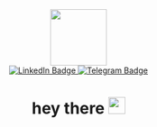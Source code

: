 <div id="header" align="center">
  <img src="https://media.giphy.com/media/M9gbBd9nbDrOTu1Mqx/giphy.gif" width="100"/>
  <div id="badges">
  <a href="https://www.linkedin.com/in/ruslan-klymenko-aa2462251/">
    <img src="https://img.shields.io/badge/LinkedIn-blue?style=for-the-badge&logo=linkedin&logoColor=white" alt="LinkedIn Badge"/>
  </a>
  <a href="https://t.me/Ruslan_532">
    <img src="https://img.shields.io/badge/Telegram-blue?style=for-the-badge&logo=telegram&logoColor=white&color=success" alt="Telegram Badge"/>
  </a>
</div>
<img src="https://komarev.com/ghpvc/?username=KLYMENKORUS&style=flat-square&color=blue" alt=""/>
<h1>
  hey there
  <img src="https://media.giphy.com/media/hvRJCLFzcasrR4ia7z/giphy.gif" width="30px"/>
</h1>
</div>
